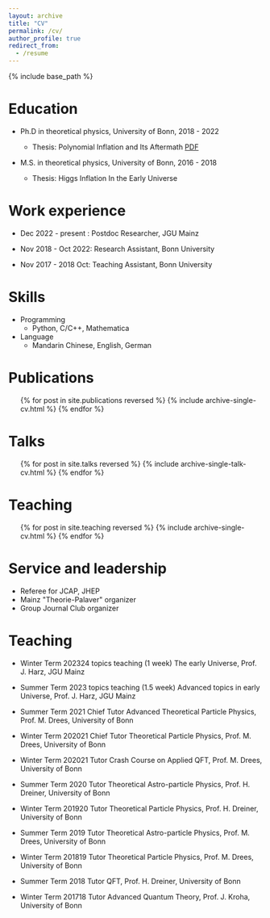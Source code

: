 ```yaml
---
layout: archive
title: "CV"
permalink: /cv/
author_profile: true
redirect_from:
  - /resume
---
```


{% include base_path %}

Education
======
* Ph.D in theoretical physics, University of Bonn, 2018 - 2022
    * Thesis: Polynomial Inflation and Its Aftermath [PDF](https://bonndoc.ulb.uni-bonn.de/xmlui/handle/20.500.11811/10407)
      
* M.S. in theoretical physics, University of Bonn, 2016 - 2018
    * Thesis: Higgs Inflation In the Early Universe
      
<!-- * B.S. in physics, China Three Gorges University, 2012 -2016 -->

Work experience
======
* Dec 2022 - present : Postdoc Researcher, JGU Mainz
  <!-- * Duties includes: Updates and improvements to template -->
  <!-- * Supervisor: The Users -->

* Nov 2018 - Oct 2022: Research Assistant, Bonn University 
  <!-- * Duties included: Merging pull requests  -->
  <!-- * Supervisor: Professor Hub -->
  
* Nov 2017 - 2018 Oct: Teaching  Assistant, Bonn University 


  <!-- * Summer 2015: Research Assistant -->
  <!-- * Github University -->
  <!-- * Duties included: Tagging issues -->
  <!-- * Supervisor: Professor Git -->
  
Skills
======
* Programming
  * Python, C/C++, Mathematica
* Language
  * Mandarin Chinese, English, German

Publications
======
  <ul>{% for post in site.publications reversed %}
    {% include archive-single-cv.html %}
  {% endfor %}</ul>
  
Talks
======
  <ul>{% for post in site.talks reversed %}
    {% include archive-single-talk-cv.html  %}
  {% endfor %}</ul>
  
Teaching
======
  <ul>{% for post in site.teaching reversed %}
    {% include archive-single-cv.html %}
  {% endfor %}</ul>
  
Service and leadership
======
* Referee for JCAP, JHEP
* Mainz "Theorie-Palaver" organizer
* Group Journal Club  organizer

Teaching
======
* Winter Term 202324 topics teaching (1 week) The early Universe, Prof. J. Harz, JGU Mainz

* Summer Term 2023 topics teaching (1.5 week)  Advanced topics in early Universe, Prof. J. Harz, JGU Mainz

* Summer Term 2021 Chief Tutor Advanced Theoretical Particle Physics, Prof. M. Drees, University of Bonn

* Winter Term 202021 Chief Tutor Theoretical Particle Physics, Prof. M. Drees, University of Bonn

* Winter Term 202021 Tutor  Crash Course on  Applied QFT, Prof. M. Drees, University of Bonn

* Summer Term 2020 Tutor  Theoretical Astro-particle Physics,  Prof. H. Dreiner, University of Bonn

* Winter Term 201920 Tutor  Theoretical Particle Physics,  Prof. H. Dreiner, University of Bonn

* Summer Term 2019 Tutor  Theoretical Astro-particle Physics, Prof. M. Drees, University of Bonn

* Winter Term 201819 Tutor  Theoretical Particle Physics, Prof. M. Drees, University of Bonn

* Summer Term 2018 Tutor  QFT,  Prof. H. Dreiner, University of Bonn

* Winter Term 201718 Tutor Advanced Quantum Theory,   Prof. J. Kroha, University of Bonn

